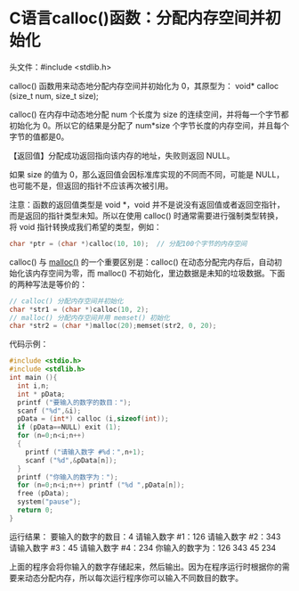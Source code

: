 # C语言calloc()函数：分配内存空间并初始化

头文件：#include <stdlib.h>

calloc() 函数用来动态地分配内存空间并初始化为 0，其原型为：
  void* calloc (size_t num, size_t size);

calloc() 在内存中动态地分配 num 个长度为 size 的连续空间，并将每一个字节都初始化为 0。所以它的结果是分配了 num*size 个字节长度的内存空间，并且每个字节的值都是0。

【返回值】分配成功返回指向该内存的地址，失败则返回 NULL。

如果 size 的值为 0，那么返回值会因标准库实现的不同而不同，可能是 NULL，也可能不是，但返回的指针不应该再次被引用。

注意：函数的返回值类型是 void *，void 并不是说没有返回值或者返回空指针，而是返回的指针类型未知。所以在使用 calloc() 时通常需要进行强制类型转换，将 void 指针转换成我们希望的类型，例如：

```c
char *ptr = (char *)calloc(10, 10);  // 分配100个字节的内存空间
```


calloc() 与 [malloc()](http://c.biancheng.net/cpp/html/137.html) 的一个重要区别是：calloc() 在动态分配完内存后，自动初始化该内存空间为零，而 malloc() 不初始化，里边数据是未知的垃圾数据。下面的两种写法是等价的：

```c
// calloc() 分配内存空间并初始化
char *str1 = (char *)calloc(10, 2);
// malloc() 分配内存空间并用 memset() 初始化
char *str2 = (char *)malloc(20);memset(str2, 0, 20);
```


代码示例：

```c
#include <stdio.h>
#include <stdlib.h>
int main (){    
  int i,n;    
  int * pData;    
  printf ("要输入的数字的数目：");    
  scanf ("%d",&i);    
  pData = (int*) calloc (i,sizeof(int));    
  if (pData==NULL) exit (1);    
  for (n=0;n<i;n++)    
  {        
    printf ("请输入数字 #%d：",n+1);        
    scanf ("%d",&pData[n]);    
  }    
  printf ("你输入的数字为：");    
  for (n=0;n<i;n++) printf ("%d ",pData[n]);       
  free (pData);    
  system("pause");    
  return 0;
}
```

运行结果：
要输入的数字的数目：4
请输入数字 #1：126
请输入数字 #2：343
请输入数字 #3：45
请输入数字 #4：234
你输入的数字为：126 343 45 234

上面的程序会将你输入的数字存储起来，然后输出。因为在程序运行时根据你的需要来动态分配内存，所以每次运行程序你可以输入不同数目的数字。